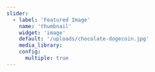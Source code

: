 ```yaml
---
slider:
  - label: 'Featured Image'
    name: 'thumbnail'
    widget: 'image'
    default: '/uploads/chocolate-dogecoin.jpg'
    media_library:
    config:
      multiple: true
---
```

